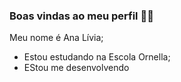 ### Boas vindas ao meu perfil 🦋💮

Meu nome é Ana Lívia;

- Estou estudando na Escola Ornella;
-  EStou me desenvolvendo 
